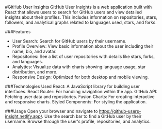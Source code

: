 #GitHub User Insights
GitHub User Insights is a web application built with React that allows users to search for GitHub users and view detailed insights about their profiles. This includes information on repositories, stars, followers, and analytical graphs related to languages used, stars, and forks.

###Features
* User Search: Search for GitHub users by their username.
* Profile Overview: View basic information about the user including their name, bio, and avatar.
* Repositories: See a list of user repositories with details like stars, forks, and languages.
* Analytics: Visualize data with charts showing language usage, star distribution, and more.
* Responsive Design: Optimized for both desktop and mobile viewing.
  
###Technologies Used
React: A JavaScript library for building user interfaces.
React Router: For handling navigation within the app.
GitHub API: Fetching user data and repositories.
Fusion Charts: For creating interactive and responsive charts.
Styled Components: For styling the application.

###Usage
Open your browser and navigate to https://github-users-insight.netlify.app/.
Use the search bar to find a GitHub user by their username.
Browse through the user's profile, repositories, and analytics.
